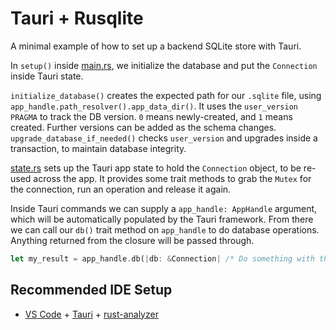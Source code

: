 # Tauri + Rusqlite

A minimal example of how to set up a backend SQLite store with Tauri.

In `setup()` inside [main.rs](./src-tauri/src/main.rs), we initialize the database and put the `Connection` inside Tauri state.

`initialize_database()` creates the expected path for our `.sqlite` file, using `app_handle.path_resolver().app_data_dir()`. It uses the `user_version` `PRAGMA` to track the DB version. `0` means newly-created, and `1` means created. Further versions can be added as the schema changes. `upgrade_database_if_needed()` checks `user_version` and upgrades inside a transaction, to maintain database integrity.

[state.rs](./src-tauri/src/state.rs) sets up the Tauri app state to hold the `Connection` object, to be re-used across the app. It provides some trait methods to grab the `Mutex` for the connection, run an operation and release it again.

Inside Tauri commands we can supply a `app_handle: AppHandle` argument, which will be automatically populated by the Tauri framework. From there we can call our `db()` trait method on `app_handle` to do database operations. Anything returned from the closure will be passed through.

```rust
let my_result = app_handle.db(|db: &Connection| /* Do something with the DB connection and return a value */);
```

## Recommended IDE Setup

- [VS Code](https://code.visualstudio.com/) + [Tauri](https://marketplace.visualstudio.com/items?itemName=tauri-apps.tauri-vscode) + [rust-analyzer](https://marketplace.visualstudio.com/items?itemName=rust-lang.rust-analyzer)
